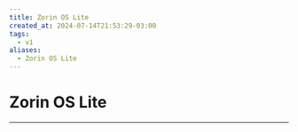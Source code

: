 ```yaml
---
title: Zorin OS Lite
created_at: 2024-07-14T21:53:29-03:00
tags:
  - v1
aliases:
  - Zorin OS Lite
---
```

# Zorin OS Lite
---


